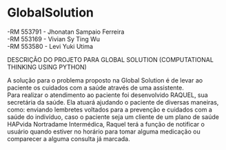 # GlobalSolution
-RM 553791 - Jhonatan Sampaio Ferreira 
<br>
-RM 553169 - Vivian Sy Ting Wu
<br>
-RM 553580 - Levi Yuki Utima 

DESCRIÇÃO DO PROJETO PARA GLOBAL SOLUTION (COMPUTATIONAL THINKING USING PYTHON)

A solução para o problema proposto na Global Solution é de levar ao paciente os cuidados com a saúde através de uma assistente.
<br>
Para realizar o atendimento ao paciente foi desenvolvido RAQUEL, sua secretária da saúde. Ela atuará ajudando o paciente de diversas maneiras, como: enviando lembretes voltados para a prevenção e cuidados com a saúde do indivíduo, caso o paciente seja um cliente de um plano de saúde HAPvida Nortradame Intermédica, Raquel terá a função de notificar o usuário quando estiver no horário para tomar alguma medicação ou comparecer a alguma consulta já marcada.
